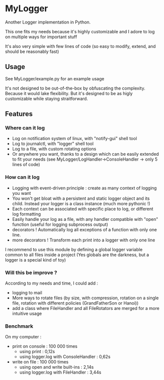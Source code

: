 # MyLogger
Another Logger implementation in Python.

This one fits my needs because it's highly customizable and I adore to log on multiple ways for important stuff

It's also very simple with few lines of code (so easy to modify, extend, and should be reasonably fast)

## Usage

See MyLogger/example.py for an example usage

It's not designed to be out-of-the-box by obfuscating the complexity. Because it would lake flexibility.
But it's designed to be as higly customizable while staying straitforward.

## Features

### Where can it log

- Log on notification system of linux, with "notify-gui" shell tool
- Log to journalctl, with "logger" shell tool
- Log to a file, with custom rotating options
- Or anywhere you want, thanks to a design which can be easily extended to fit your needs (see MyLogger/LogHandler->ConsoleHandler -> only 5 lines of code)

### How can it log

- Logging with event-driven principle : create as many context of logging you want
- You won't get bloat with a persistent and static logger object and its child. Instead your logger is a class instance (much more pythonic !)
- Each context can be associated with specific place to log, or different log formatting
- Easily handle your log as a file, with any handler compatible with "open" function (useful for logging subprocess output)
- decorators ! Automatically log all exceptions of a function with only one line.
- more decorators ! Transform each print into a logger with only one line

I recommend to use this module by defining a global logger variable common to all files inside a project (Yes globals are the darkness, but a logger is a special kind of toy)


### Will this be improve ?

According to my needs and time, I could add :
- logging to mail
- More ways to rotate files (by size, with compression, rotation on a single file, rotation with different policies (GrandFatherSon or Hanoi))
- add a class where FileHandler and all FileRotators are merged for a more intuitive usage


### Benchmark

On my computer :
- print on console : 100 000 times
  - using print : 0,12s
  - using logger.log with ConsoleHandler : 0,62s
- write on file : 100 000 times
  - using open and write built-ins : 2,14s
  - using logger.log with FileHandler : 3,44s
